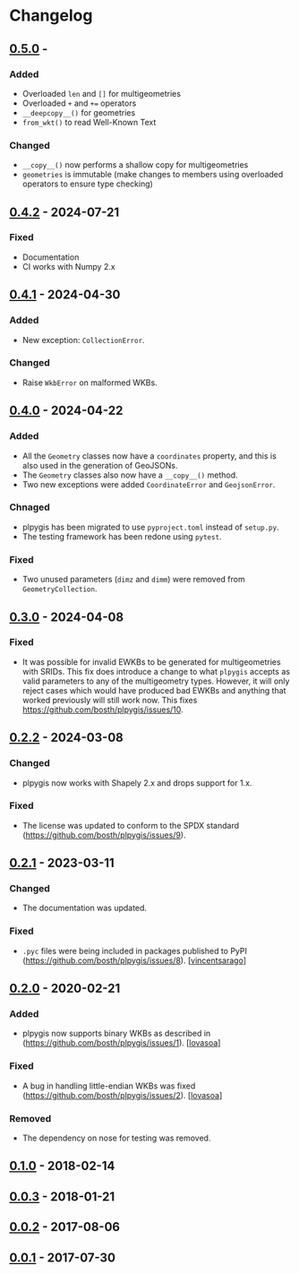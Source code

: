 # Changelog

## [0.5.0] - 

### Added

* Overloaded `len` and `[]` for multigeometries
* Overloaded `+` and `+=` operators
* `__deepcopy__()` for geometries
* `from_wkt()` to read Well-Known Text

### Changed

* `__copy__()` now performs a shallow copy for multigeometries
* `geometries` is immutable (make changes to members using overloaded operators to ensure type checking)

## [0.4.2] - 2024-07-21

### Fixed

* Documentation
* CI works with Numpy 2.x

## [0.4.1] - 2024-04-30

### Added

* New exception: `CollectionError`.

### Changed

* Raise `WkbError` on malformed WKBs.

## [0.4.0] - 2024-04-22

### Added

* All the `Geometry` classes now have a `coordinates` property, and this is also used in the generation of GeoJSONs.
* The `Geometry` classes also now have a `__copy__()` method.
* Two new exceptions were added `CoordinateError` and `GeojsonError`.

### Chnaged

* plpygis has been migrated to use `pyproject.toml` instead of `setup.py`.
* The testing framework has been redone using `pytest`.

### Fixed

* Two unused parameters (`dimz` and `dimm`) were removed from `GeometryCollection`.

## [0.3.0] - 2024-04-08

### Fixed

* It was possible for invalid EWKBs to be generated for multigeometries with SRIDs. This fix does introduce a change to what `plpygis` accepts as valid parameters to any of the multigeometry types. However, it will only reject cases which would have produced bad EWKBs and anything that worked previously will still work now. This fixes https://github.com/bosth/plpygis/issues/10.

## [0.2.2] - 2024-03-08

### Changed

* plpygis now works with Shapely 2.x and drops support for 1.x.

### Fixed

* The license was updated to conform to the SPDX standard (https://github.com/bosth/plpygis/issues/9).

## [0.2.1] - 2023-03-11

### Changed

* The documentation was updated.

### Fixed

* `.pyc` files were being included in packages published to PyPI (https://github.com/bosth/plpygis/issues/8). [[vincentsarago](https://github.com/vincentsarago)]

## [0.2.0] - 2020-02-21

### Added

* plpygis now supports binary WKBs as described in (https://github.com/bosth/plpygis/issues/1). [[lovasoa](https://github.com/lovasoa)]

### Fixed

* A bug in handling little-endian WKBs was fixed (https://github.com/bosth/plpygis/issues/2). [[lovasoa](https://github.com/lovasoa)]

### Removed

* The dependency on nose for testing was removed.

## [0.1.0] - 2018-02-14
## [0.0.3] - 2018-01-21
## [0.0.2] - 2017-08-06
## [0.0.1] - 2017-07-30

[0.5.0]: https://github.com/bosth/plpygis/compare/v0.4.2...v0.5.0
[0.4.2]: https://github.com/bosth/plpygis/compare/v0.4.1...v0.4.2
[0.4.1]: https://github.com/bosth/plpygis/compare/v0.4.0...v0.4.1
[0.4.0]: https://github.com/bosth/plpygis/compare/v0.3.0...v0.4.0
[0.3.0]: https://github.com/bosth/plpygis/compare/v0.2.2...v0.3.0
[0.2.2]: https://github.com/bosth/plpygis/compare/v0.2.1...v0.2.2
[0.2.1]: https://github.com/bosth/plpygis/compare/v0.2.0...v0.2.1
[0.2.0]: https://github.com/bosth/plpygis/compare/v0.1.0...v0.2.0
[0.1.0]: https://github.com/bosth/plpygis/compare/v0.0.3...v0.1.0
[0.0.3]: https://github.com/bosth/plpygis/compare/v0.0.2...v0.0.3
[0.0.2]: https://github.com/bosth/plpygis/compare/v0.0.1...v0.0.2
[0.0.1]: https://github.com/bosth/plpygis/releases/tag/v0.0.1
